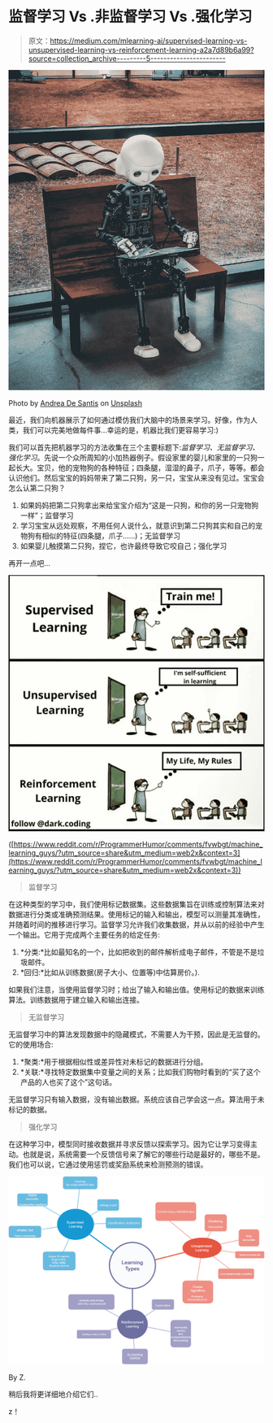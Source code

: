 # 监督学习 Vs .非监督学习 Vs .强化学习

> 原文：<https://medium.com/mlearning-ai/supervised-learning-vs-unsupervised-learning-vs-reinforcement-learning-a2a7d89b6a99?source=collection_archive---------5----------------------->

![](img/9b05a6779ab849570e1ea42c69b3c062.png)

Photo by [Andrea De Santis](https://unsplash.com/@santesson89?utm_source=medium&utm_medium=referral) on [Unsplash](https://unsplash.com?utm_source=medium&utm_medium=referral)

最近，我们向机器展示了如何通过模仿我们大脑中的场景来学习。好像，作为人类，我们可以完美地做每件事…幸运的是，机器比我们更容易学习:)

我们可以首先把机器学习的方法收集在三个主要标题下:*监督学习、无监督学习、强化学习*。先说一个众所周知的小加热器例子。假设家里的婴儿和家里的一只狗一起长大。宝贝，他的宠物狗的各种特征；四条腿，湿湿的鼻子，爪子，等等。都会认识他们。然后宝宝的妈妈带来了第二只狗，另一只，宝宝从来没有见过。宝宝会怎么认第二只狗？

1.  如果妈妈把第二只狗拿出来给宝宝介绍为“这是一只狗，和你的另一只宠物狗一样”；监督学习
2.  学习宝宝从远处观察，不用任何人说什么，就意识到第二只狗其实和自己的宠物狗有相似的特征(四条腿，爪子……)；无监督学习
3.  如果婴儿触摸第二只狗，捏它，也许最终导致它咬自己；强化学习

再开一点吧…

![](img/29f45980eb3a0a1aa581999faacef956.png)

([https://www.reddit.com/r/ProgrammerHumor/comments/fvwbgt/machine_learning_guys/?utm_source=share&utm_medium=web2x&context=3](https://www.reddit.com/r/ProgrammerHumor/comments/fvwbgt/machine_learning_guys/?utm_source=share&utm_medium=web2x&context=3))

> 监督学习

在这种类型的学习中，我们使用标记数据集。这些数据集旨在训练或控制算法来对数据进行分类或准确预测结果。使用标记的输入和输出，模型可以测量其准确性，并随着时间的推移进行学习。监督学习允许我们收集数据，并从以前的经验中产生一个输出。它用于完成两个主要任务的给定任务:

1.  *分类:*比如最知名的一个，比如把收到的邮件解析成电子邮件，不管是不是垃圾邮件。
2.  *回归:*比如从训练数据(房子大小、位置等)中估算房价。).

如果我们注意，当使用监督学习时；给出了输入和输出值。使用标记的数据来训练算法。训练数据用于建立输入和输出连接。

> 无监督学习

无监督学习中的算法发现数据中的隐藏模式，不需要人为干预，因此是无监督的。它的使用场合:

1.  *聚类:*用于根据相似性或差异性对未标记的数据进行分组。
2.  *关联:*寻找特定数据集中变量之间的关系；比如我们购物时看到的“买了这个产品的人也买了这个”这句话。

无监督学习只有输入数据，没有输出数据。系统应该自己学会这一点。算法用于未标记的数据。

> 强化学习

在这种学习中，模型同时接收数据并寻求反馈以探索学习。因为它让学习变得主动。也就是说，系统需要一个反馈信号来了解它的哪些行动是最好的，哪些不是。我们也可以说，它通过使用惩罚或奖励系统来检测预测的错误。

![](img/d3a54e0785501e593f97775c7eedc679.png)

By Z.

稍后我将更详细地介绍它们..

z！